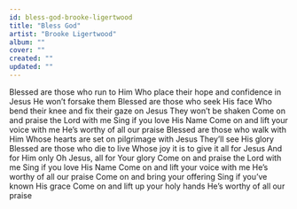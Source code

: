 ```yaml
---
id: bless-god-brooke-ligertwood
title: "Bless God"
artist: "Brooke Ligertwood"
album: ""
cover: ""
created: ""
updated: ""
---
```


Blessed are those who run to Him
Who place their hope and confidence in Jesus
He won’t forsake them
Blessed are those who seek His face
Who bend their knee and fix their gaze on Jesus
They won’t be shaken
Come on and praise the Lord with me
Sing if you love His Name
Come on and lift your voice with me
He’s worthy of all our praise
Blessed are those who walk with Him
Whose hеarts are set on pilgrimage with Jеsus
They’ll see His glory
Blessed are those who die to live
Whose joy it is to give it all for Jesus
And for Him only
Oh Jesus, all for Your glory
Come on and praise the Lord with me
Sing if you love His Name
Come on and lift your voice with me
He’s worthy of all our praise
Come on and bring your offering
Sing if you’ve known His grace
Come on and lift up your holy hands
He’s worthy of all our praise